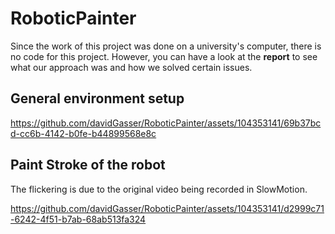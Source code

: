 # RoboticPainter

Since the work of this project was done on a university's computer, there is no code for this project. However, you can have a look at the **report** to see what our approach was and how we solved certain issues.

## General environment setup 

https://github.com/davidGasser/RoboticPainter/assets/104353141/69b37bcd-cc6b-4142-b0fe-b44899568e8c

## Paint Stroke of the robot
The flickering is due to the original video being recorded in SlowMotion.

https://github.com/davidGasser/RoboticPainter/assets/104353141/d2999c71-6242-4f51-b7ab-68ab513fa324

